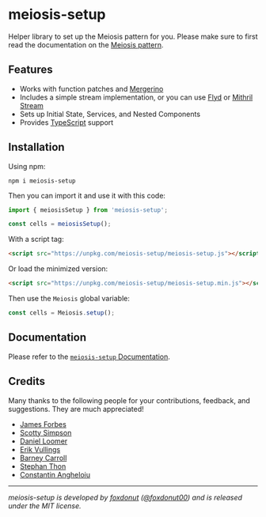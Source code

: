 # meiosis-setup

Helper library to set up the Meiosis pattern for you. Please make sure to first read the
documentation on the [Meiosis pattern](https://meiosis.js.org/docs/toc.html).

## Features

- Works with function patches and [Mergerino](https://github.com/fuzetsu/mergerino)
- Includes a simple stream implementation, or you can use [Flyd](https://github.com/paldepind/flyd)
or [Mithril Stream](https://mithril.js.org/stream.html)
- Sets up Initial State, Services, and Nested Components
- Provides [TypeScript](https://www.typescriptlang.org/) support

## Installation

Using npm:

```
npm i meiosis-setup
```

Then you can import it and use it with this code:

```js
import { meiosisSetup } from 'meiosis-setup';

const cells = meiosisSetup();
```

With a script tag:

```html
<script src="https://unpkg.com/meiosis-setup/meiosis-setup.js"></script>
```

Or load the minimized version:

```html
<script src="https://unpkg.com/meiosis-setup/meiosis-setup.min.js"></script>
```

Then use the `Meiosis` global variable:

```js
const cells = Meiosis.setup();
```

## Documentation

Please refer to the [`meiosis-setup` Documentation](https://meiosis.js.org/docs/setup-toc.html).

## Credits

Many thanks to the following people for your contributions, feedback, and suggestions. They are much
appreciated!

- [James Forbes](https://james-forbes.com)
- [Scotty Simpson](https://github.com/CreaturesInUnitards)
- [Daniel Loomer](https://github.com/fuzetsu)
- [Erik Vullings](https://github.com/erikvullings)
- [Barney Carroll](https://github.com/barneycarroll)
- [Stephan Thon](https://github.com/smuemd)
- [Constantin Angheloiu](https://github.com/cmnstmntmn)

----

_meiosis-setup is developed by [foxdonut](https://github.com/foxdonut)
([@foxdonut00](http://twitter.com/foxdonut00)) and is released under the MIT license._

